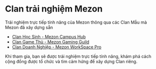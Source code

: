 # Clan trải nghiệm Mezon

Trải nghiệm trực tiếp tính năng của Mezon thông qua các Clan Mẫu mà Mezon đã xây dựng sẵn

* [Clan Học Sinh - Mezon Campus Hub](clan-hoc-sinh-mezon-campus-hub.md)
* [Clan Game Thủ - Mezon Gaming Guild](clan-game-thu-mezon-gaming-guild.md)
* [Clan Doanh Nghiệp - Mezon WorkSpace Pro](clan-doanh-nghiep-mezon-workspace-pro.md)

Khi tham gia, bạn sẽ được trải nghiệm trực tiếp tính năng, khám phá cách cộng đồng được tổ chức và tìm cảm hứng để xây dựng Clan riêng.
